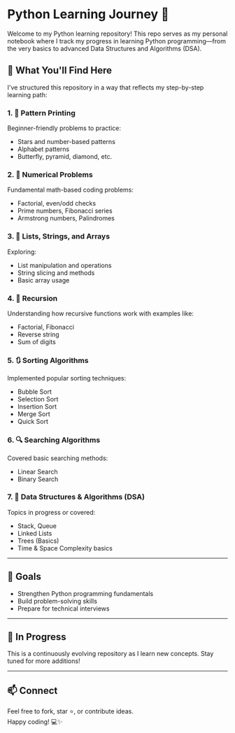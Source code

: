 # Python Learning Journey 🚀

Welcome to my Python learning repository! This repo serves as my personal notebook where I track my progress in learning Python programming—from the very basics to advanced Data Structures and Algorithms (DSA).

## 🐍 What You'll Find Here

I've structured this repository in a way that reflects my step-by-step learning path:

### 1. 🔷 Pattern Printing
Beginner-friendly problems to practice:
- Stars and number-based patterns
- Alphabet patterns
- Butterfly, pyramid, diamond, etc.

### 2. 🔢 Numerical Problems
Fundamental math-based coding problems:
- Factorial, even/odd checks
- Prime numbers, Fibonacci series
- Armstrong numbers, Palindromes

### 3. 🧾 Lists, Strings, and Arrays
Exploring:
- List manipulation and operations
- String slicing and methods
- Basic array usage

### 4. 🔁 Recursion
Understanding how recursive functions work with examples like:
- Factorial, Fibonacci
- Reverse string
- Sum of digits

### 5. 🔃 Sorting Algorithms
Implemented popular sorting techniques:
- Bubble Sort
- Selection Sort
- Insertion Sort
- Merge Sort
- Quick Sort

### 6. 🔍 Searching Algorithms
Covered basic searching methods:
- Linear Search
- Binary Search

### 7. 🧠 Data Structures & Algorithms (DSA)
Topics in progress or covered:
- Stack, Queue
- Linked Lists
- Trees (Basics)
- Time & Space Complexity basics

---

## 📌 Goals

- Strengthen Python programming fundamentals
- Build problem-solving skills
- Prepare for technical interviews

---

## 🚧 In Progress

This is a continuously evolving repository as I learn new concepts. Stay tuned for more additions!

---

## 📫 Connect

Feel free to fork, star ⭐, or contribute ideas.  
Happy coding! 💻✨

